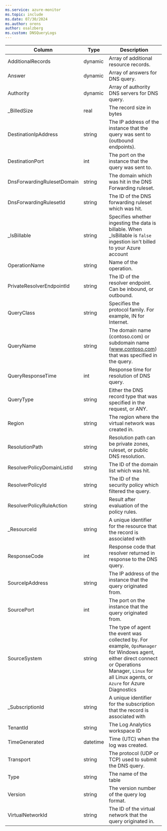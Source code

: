 ```yaml
---
ms.service: azure-monitor
ms.topic: include
ms.date: 07/30/2024
ms.author: orens
author: osalzberg
ms.custom: DNSQueryLogs
---
```



| Column | Type | Description |
|---|---|---|
| AdditionalRecords | dynamic | Array of additional resource records. |
| Answer | dynamic | Array of answers for DNS query. |
| Authority | dynamic | Array of authority DNS servers for DNS query. |
| _BilledSize | real | The record size in bytes |
| DestinationIpAddress | string | The IP address of the instance that the query was sent to (outbound endpoints). |
| DestinationPort | int | The port on the instance that the query was sent to. |
| DnsForwardingRulesetDomain | string | The domain which was hit in the DNS Forwarding ruleset. |
| DnsForwardingRulesetId | string | The ID of the DNS forwarding ruleset which was hit. |
| _IsBillable | string | Specifies whether ingesting the data is billable. When _IsBillable is `false` ingestion isn't billed to your Azure account |
| OperationName | string | Name of the operation. |
| PrivateResolverEndpointId | string | The ID of the resolver endpoint. Can be inbound, or outbound. |
| QueryClass | string | Specifies the protocol family. For example, IN for Internet. |
| QueryName | string | The domain name (contoso.com) or subdomain name (www.contoso.com) that was specified in the query. |
| QueryResponseTime | int | Response time for resolution of DNS query. |
| QueryType | string | Either the DNS record type that was specified in the request, or ANY. |
| Region | string | The region where the virtual network was created in. |
| ResolutionPath | string | Resolution path can be private zones, ruleset, or public DNS resolution. |
| ResolverPolicyDomainListId | string | The ID of the domain list which was hit. |
| ResolverPolicyId | string | The ID of the security policy which filtered the query. |
| ResolverPolicyRuleAction | string | Result after evaluation of the policy rules. |
| _ResourceId | string | A unique identifier for the resource that the record is associated with |
| ResponseCode | int | Response code that resolver returned in response to the DNS query. |
| SourceIpAddress | string | The IP address of the instance that the query originated from. |
| SourcePort | int | The port on the instance that the query originated from. |
| SourceSystem | string | The type of agent the event was collected by. For example, `OpsManager` for Windows agent, either direct connect or Operations Manager, `Linux` for all Linux agents, or `Azure` for Azure Diagnostics |
| _SubscriptionId | string | A unique identifier for the subscription that the record is associated with |
| TenantId | string | The Log Analytics workspace ID |
| TimeGenerated | datetime | Time (UTC) when the log was created. |
| Transport | string | The protocol (UDP or TCP) used to submit the DNS query. |
| Type | string | The name of the table |
| Version | string | The version number of the query log format. |
| VirtualNetworkId | string | The ID of the virtual network that the query originated in. |
